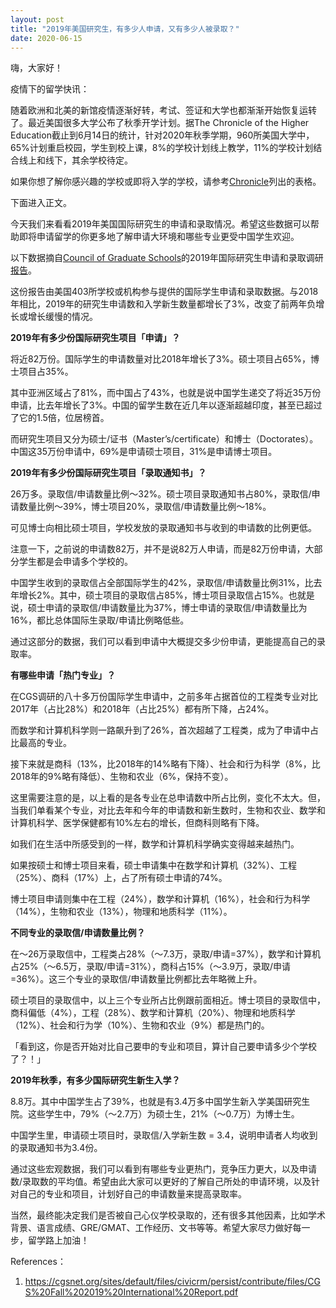 ```yaml
---
layout: post
title: "2019年美国研究生，有多少人申请，又有多少人被录取？"
date: 2020-06-15
---
```


嗨，大家好！

疫情下的留学快讯：

随着欧洲和北美的新馆疫情逐渐好转，考试、签证和大学也都渐渐开始恢复运转了。最近美国很多大学公布了秋季开学计划。据The Chronicle of the Higher Education截止到6月14日的统计，针对2020年秋季学期，960所美国大学中，65%计划重启校园，学生到校上课，8%的学校计划线上教学，11%的学校计划结合线上和线下，其余学校待定。

如果你想了解你感兴趣的学校或即将入学的学校，请参考[Chronicle](https://www.chronicle.com/article/Here-s-a-List-of-Colleges-/248626)列出的表格。

下面进入正文。

今天我们来看看2019年美国国际研究生的申请和录取情况。希望这些数据可以帮助即将申请留学的你更多地了解申请大环境和哪些专业更受中国学生欢迎。

以下数据摘自[Council of Graduate Schools](cgsnet.org)的2019年国际研究生申请和录取调研[报告](https://cgsnet.org/sites/default/files/civicrm/persist/contribute/files/CGS%20Fall%202019%20International%20Report.pdf)。

这份报告由美国403所学校或机构参与提供的国际学生申请和录取数据。与2018年相比，2019年的研究生申请数和入学新生数量都增长了3%，改变了前两年负增长或增长缓慢的情况。

**2019年有多少份国际研究生项目「申请」？**

将近82万份。国际学生的申请数量对比2018年增长了3%。硕士项目占65%，博士项目占35%。

其中亚洲区域占了81%，而中国占了43%，也就是说中国学生递交了将近35万份申请，比去年增长了3%。中国的留学生数在近几年以逐渐超越印度，甚至已超过了它的1.5倍，位居榜首。

而研究生项目又分为硕士/证书（Master’s/certificate）和博士（Doctorates）。中国这35万份申请中，69%是申请硕士项目，31%是申请博士项目。

**2019年有多少份国际研究生项目「录取通知书」？**

26万多。录取信/申请数量比例～32%。硕士项目录取通知书占80%，录取信/申请数量比例～39%，博士项目20%，录取信/申请数量比例～18%。

可见博士向相比硕士项目，学校发放的录取通知书与收到的申请数的比例更低。

注意一下，之前说的申请数82万，并不是说82万人申请，而是82万份申请，大部分学生都是会申请多个学校的。

中国学生收到的录取信占全部国际学生的42%，录取信/申请数量比例31%，比去年增长2%。其中，硕士项目的录取信占85%，博士项目录取信占15%。也就是说，硕士申请的录取信/申请数量比为37%，博士申请的录取信/申请数量比为16%，都比总体国际生录取/申请比例略低些。

通过这部分的数据，我们可以看到申请中大概提交多少份申请，更能提高自己的录取率。

**有哪些申请「热门专业」？**

在CGS调研的八十多万份国际学生申请中，之前多年占据首位的工程类专业对比2017年（占比28%）和2018年（占比25%）都有所下降，占24%。

而数学和计算机科学则一路飙升到了26%，首次超越了工程类，成为了申请中占比最高的专业。

接下来就是商科（13%，比2018年的14%略有下降）、社会和行为科学（8%，比2018年的9%略有降低）、生物和农业（6%，保持不变）。

这里需要注意的是，以上看的是各专业在总申请数中所占比例，变化不太大。但，当我们单看某个专业，对比去年和今年的申请数和新生数时，生物和农业、数学和计算机科学、医学保健都有10%左右的增长，但商科则略有下降。

如我们在生活中所感受到的一样，数学和计算机科学确实变得越来越热门。

如果按硕士和博士项目来看，硕士申请集中在数学和计算机（32%）、工程（25%）、商科（17%）上，占了所有硕士申请的74%。

博士项目申请则集中在工程（24%），数学和计算机（16%），社会和行为科学（14%），生物和农业（13%），物理和地质科学（11%）。

**不同专业的录取信/申请数量比例？**

在～26万录取信中，工程类占28%（～7.3万，录取/申请=37%），数学和计算机占25%（～6.5万，录取/申请=31%），商科占15%（～3.9万，录取/申请=36%）。这三个专业的录取信/申请数量比例都比去年略微上升。

硕士项目的录取信中，以上三个专业所占比例跟前面相近。博士项目的录取信中，商科偏低（4%），工程（28%）、数学和计算机（20%）、物理和地质科学（12%）、社会和行为学（10%）、生物和农业（9%）都是热门的。

「看到这，你是否开始对比自己要申的专业和项目，算计自己要申请多少个学校了？！」


**2019年秋季，有多少国际研究生新生入学？**

8.8万。其中中国学生占了39%，也就是有3.4万多中国学生新入学美国研究生院。这些学生中，79%（～2.7万）为硕士生，21%（～0.7万）为博士生。

中国学生里，申请硕士项目时，录取信/入学新生数 = 3.4，说明申请者人均收到的录取通知书为3.4份。


通过这些宏观数据，我们可以看到有哪些专业更热门，竞争压力更大，以及申请数/录取数的平均值。希望由此大家可以更好的了解自己所处的申请环境，以及针对自己的专业和项目，计划好自己的申请数量来提高录取率。

当然，最终能决定我们是否被自己心仪学校录取的，还有很多其他因素，比如学术背景、语言成绩、GRE/GMAT、工作经历、文书等等。希望大家尽力做好每一步，留学路上加油！

References：  

1. https://cgsnet.org/sites/default/files/civicrm/persist/contribute/files/CGS%20Fall%202019%20International%20Report.pdf
